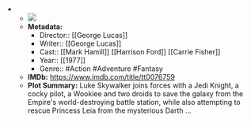 - 
    - ![](https://m.media-amazon.com/images/M/MV5BNzg4MjQxNTQtZmI5My00YjMwLWJlMjUtMmJlY2U2ZWFlNzY1XkEyXkFqcGdeQXVyODk4OTc3MTY@._V1_SX300.jpg)  
    - **Metadata:**
        - Director:: [[George Lucas]]
        - Writer:: [[George Lucas]]
        - Cast:: [[Mark Hamill]] [[Harrison Ford]] [[Carrie Fisher]]
        - Year:: [[1977]]
        - Genre:: #Action #Adventure #Fantasy
    - **IMDb:** https://www.imdb.com/title/tt0076759
    - **Plot Summary:** Luke Skywalker joins forces with a Jedi Knight, a cocky pilot, a Wookiee and two droids to save the galaxy from the Empire's world-destroying battle station, while also attempting to rescue Princess Leia from the mysterious Darth ...
